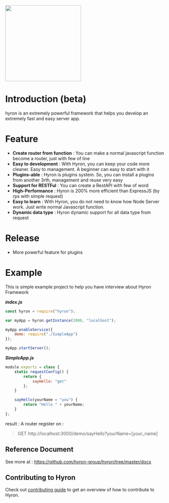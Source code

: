<img src='https://i.imgur.com/mAjPWAu.png' width='240px'/>

# Introduction (beta)

hyron is an extremely powerful framework that helps you develop an extremely fast and easy server app.

# Feature

-   **Create router from function** : You can make a normal javascript function become a router, just with few of line
-   **Easy to development** : With Hyron, you can keep your code more cleaner. Easy to management. A beginner can easy to start with it
-   **Plugins-able** : Hyron is plugins system. So, you can install a plugins from another 3rth, management and reuse very easy
-   **Support for RESTFul** : You can create a RestAPI with few of word
-   **High-Performance** : Hyron is 200% more efficient than ExpressJS (by rps with simple request)
-   **Easy to learn** : With Hyron, you do not need to know how Node Server work. Just write normal Javascript function.
-   **Dynamic data type** : Hyron dynamic support for all data type from request

# Release

- More powerful feature for plugins


# Example

This is simple example project to help you have interview about Hyron Framework

**_index.js_**

```js
const hyron = require("hyron");

var myApp = hyron.getInstance(3000, "localhost");

myApp.enableService({
    demo: require("./SimpleApp")
});

myApp.startServer();
```

**_SimpleApp.js_**

```js
module.exports = class {
    static requestConfig() {
        return {
            sayHello: "get"
        };
    }

    sayHello(yourName = "you") {
        return "Hello " + yourName;
    }
};
```

result :
A router register on :

> GET http://localhost:3000/demo/sayHello?yourName=[your_name]

## Reference Document

See more at : https://github.com/hyron-group/hyron/tree/master/docs

## Contributing to Hyron


Check out [contributing guide](https://github.com/hyron-group/hyron/blob/master/CONTRIBUTING.md) to get an overview of how to contribute to Hyron.
